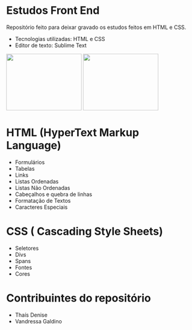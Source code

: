 # Estudos Front End

Repositório feito para deixar gravado os estudos feitos em HTML e CSS. 

- Tecnologias utilizadas: HTML e CSS
- Editor de texto: Sublime Text 



 <a href="url"><img src="http://portalwebdesigner.com/wp-content/uploads/2016/06/Exemplo-CSS-e-HTML-300x165.png" width="200" height="150"></a>
  <a href="url"><img src="https://i.pinimg.com/originals/56/dd/4d/56dd4dc9c44936865315a59190c41cf1.jpg" width="200" height="150"></a>



# HTML (HyperText Markup Language) 

- Formulários
- Tabelas
- Links
- Listas Ordenadas
- Listas Não Ordenadas 
- Cabeçalhos e quebra de linhas
- Formatação de Textos
- Caracteres Especiais 

# CSS ( Cascading Style Sheets) 

- Seletores 
- Divs
- Spans
- Fontes
- Cores

# Contribuintes do repositório 

- Thaís Denise
- Vandressa Galdino 



 
